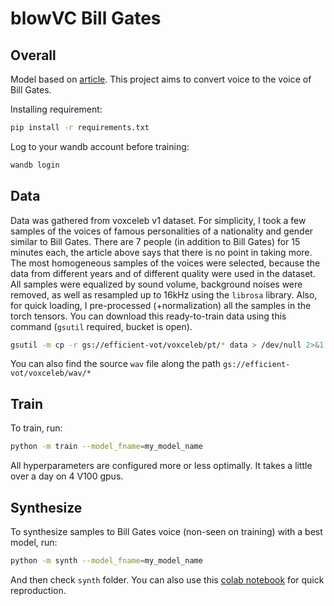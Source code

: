 # blowVC Bill Gates

## Overall

Model based on [article](https://arxiv.org/abs/1906.00794).
This project aims to convert voice to the voice of Bill Gates.

Installing requirement:

```bash
pip install -r requirements.txt
```

Log to your wandb account before training:

```bash
wandb login
```

## Data

Data was gathered from voxceleb v1 dataset.
For simplicity, I took a few samples of the voices of famous personalities of a nationality and gender similar to Bill Gates.
There are 7 people (in addition to Bill Gates) for 15 minutes each, the article above says that there is no point in taking more.
The most homogeneous samples of the voices were selected, because the data from different years and of different quality were used in the dataset.
All samples were equalized by sound volume, background noises were removed, as well as resampled up to 16kHz using the `librosa` library.
Also, for quick loading, I pre-processed (+normalization) all the samples in the torch tensors.
You can download this ready-to-train data using this command (`gsutil` required, bucket is open).

```bash
gsutil -m cp -r gs://efficient-vot/voxceleb/pt/* data > /dev/null 2>&1
```

You can also find the source `wav` file along the path `gs://efficient-vot/voxceleb/wav/*`

## Train

To train, run:

```bash
python -m train --model_fname=my_model_name
```

All hyperparameters are configured more or less optimally.
It takes a little over a day on 4 V100 gpus.

## Synthesize

To synthesize samples to Bill Gates voice (non-seen on training) with a best model, run:

```bash
python -m synth --model_fname=my_model_name
```

And then check `synth` folder.
You can also use this [colab notebook](https://colab.research.google.com/drive/1YUs6PxCIyf_47Vx04fQWwRiNW7tYEVY5?usp=sharing) for quick reproduction.
